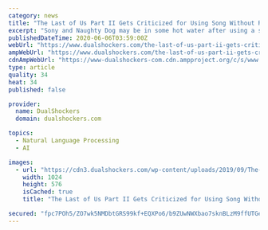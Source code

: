 ```yaml
---
category: news
title: "The Last of Us Part II Gets Criticized for Using Song Without Recognition in TV Commercial"
excerpt: "Sony and Naughty Dog may be in some hot water after using a song without permission for The Last of Us Part II."
publishedDateTime: 2020-06-06T03:59:00Z
webUrl: "https://www.dualshockers.com/the-last-of-us-part-ii-gets-criticized-for-using-song-without-recognition-during-tv-commercial/"
ampWebUrl: "https://www.dualshockers.com/the-last-of-us-part-ii-gets-criticized-for-using-song-without-recognition-during-tv-commercial/amp/"
cdnAmpWebUrl: "https://www-dualshockers-com.cdn.ampproject.org/c/s/www.dualshockers.com/the-last-of-us-part-ii-gets-criticized-for-using-song-without-recognition-during-tv-commercial/amp/"
type: article
quality: 34
heat: 34
published: false

provider:
  name: DualShockers
  domain: dualshockers.com

topics:
  - Natural Language Processing
  - AI

images:
  - url: "https://cdn3.dualshockers.com/wp-content/uploads/2019/09/The-Last-of-Us-Part-II-7-1024x576.jpg"
    width: 1024
    height: 576
    isCached: true
    title: "The Last of Us Part II Gets Criticized for Using Song Without Recognition in TV Commercial"

secured: "fpc7POh5/ZO7wk5NMDbtGRS99kf+EQXPo6/b9ZUwNWXbao7sknBLzM9ffUTGehmxW058fxBcaGBBsfRNHfzM5jq53eFASsgYmgrf9gWKM32ADmOcy9MvigdU18nm9QMF5z2CNDS6CfTkc5fGhnqzQeHGKa5BIBEBnpVUsLlxM/eWzzqCzX7mN8NTdyOxCdNNyttiCAQHS6PhtmNKayIv5ALtzdz9q9MD9M3aZgooTf6j7r1iEGygOyB1rv2B5ZOBsc2nEKjfZ247eeeFVeXZrlEUZh9LRS8nSnhkx8AMF1AZaE2u7zXJgqlI9nPD4Xe6//ngbNvU6celEry02hGrLEUpQfz/V0mPHkzCqbaNUk4orgL3nVMJ//J4NzHLbtmvwb/82O0FYVRn3iKMy0krZa+4Mf23woNS7m0UDSCk80Z3d4Ep7tdJG1MgCyZo8Vxu5Yp2IWzCzKToGZTUxW0zwIg2aA8J2p6mBmVbtByUh+c=;Ch9q7cOnKzL+NjU7nlTHMg=="
---
```



